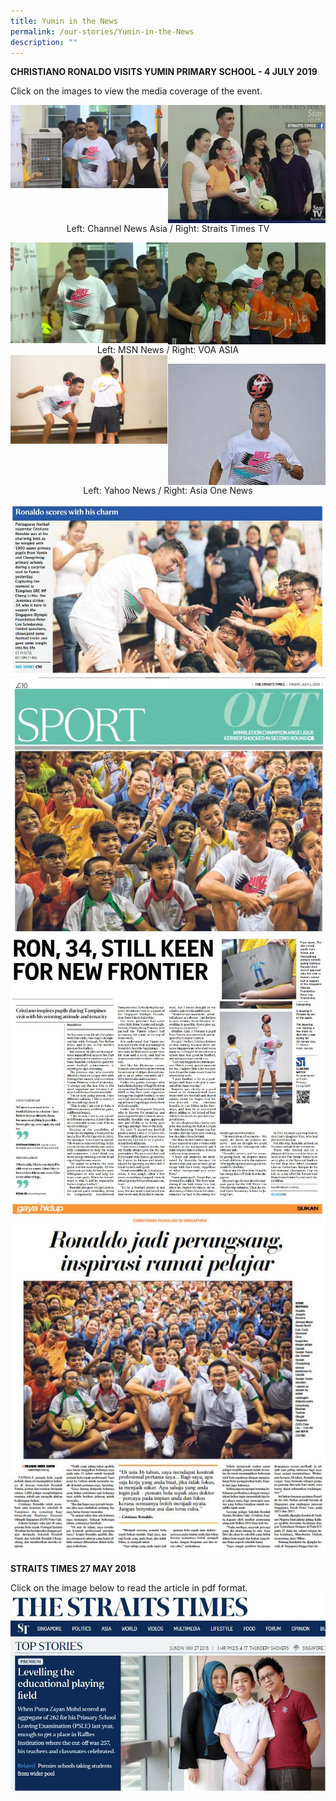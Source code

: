 ```yaml
---
title: Yumin in the News
permalink: /our-stories/Yumin-in-the-News
description: ""
---
```

**CHRISTIANO RONALDO VISITS YUMIN PRIMARY SCHOOL - 4 JULY 2019**

Click on the images to view the media coverage of the event.

<a href="https://www.channelnewsasia.com/singapore/cristiano-ronaldo-juventus-yumin-chongzheng-868926">
<img src="/images/Ronaldo%20on%20CNA.jpeg" 
     style="width:50%;float:left"> </a>
		 

<img src="/images/Ronaldo%20on%20Straits%20Times%20TV.jpeg" 
     style="width:50%;float:left">
		 
<center> Left: Channel News Asia / Right: Straits Times TV </center>
		 
		 
<img src="/images/Ronaldo%20on%20MSN%20news.jpeg" 
     style="width:50%;float:left">

<a href="https://www.youtube.com/watch?v=5F6RM9bGges"><img src="/images/Ronaldo%20on%20VOA%20news.jpeg" 
     style="width:50%;float:left"> </a>
		 
		 
	
<center> Left: MSN News / Right: VOA ASIA </center>

<a href=" https://sg.news.yahoo.com/star-power-in-the-heartlands-as-cristiano-ronaldo-visits-yumin-primary-school-082331448.html">
<img src="/images/Ronaldo%20on%20Yahoo%20News.jpeg" 
     style="width:50%;float:left"></a>

<a href="https://www.asiaone.com/singapore/cristiano-ronaldo-king-turin-holds-court-yumin-primary-school"><img src="/images/Ronaldo%20on%20Asia1%20News.jpeg" 
																									 style="width:50%;float:left"></a>

<center> Left: Yahoo News / Right: Asia One News </center>

![](/images/Ronaldo%20Straits%20Times.jpeg)
![](/images/Ronaldo%20Straits%20Times02.jpeg)
![](/images/Ronaldo%20Straits%20Times03.jpeg)
![](/images/Ronaldo%20Straits%20Times04.jpeg)
![](/images/Ronaldo%20Berita02.jpeg)

**STRAITS TIMES 27 MAY 2018**

Click on the image below to read the article in pdf format.  
<a href="/files/Putra%20Ex-student%20in%20the%20News.pdf">
![](/images/Putra%20Ex-student.jpg) </a>